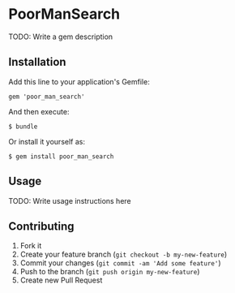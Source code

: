 # PoorManSearch

TODO: Write a gem description

## Installation

Add this line to your application's Gemfile:

    gem 'poor_man_search'

And then execute:

    $ bundle

Or install it yourself as:

    $ gem install poor_man_search

## Usage

TODO: Write usage instructions here

## Contributing

1. Fork it
2. Create your feature branch (`git checkout -b my-new-feature`)
3. Commit your changes (`git commit -am 'Add some feature'`)
4. Push to the branch (`git push origin my-new-feature`)
5. Create new Pull Request

